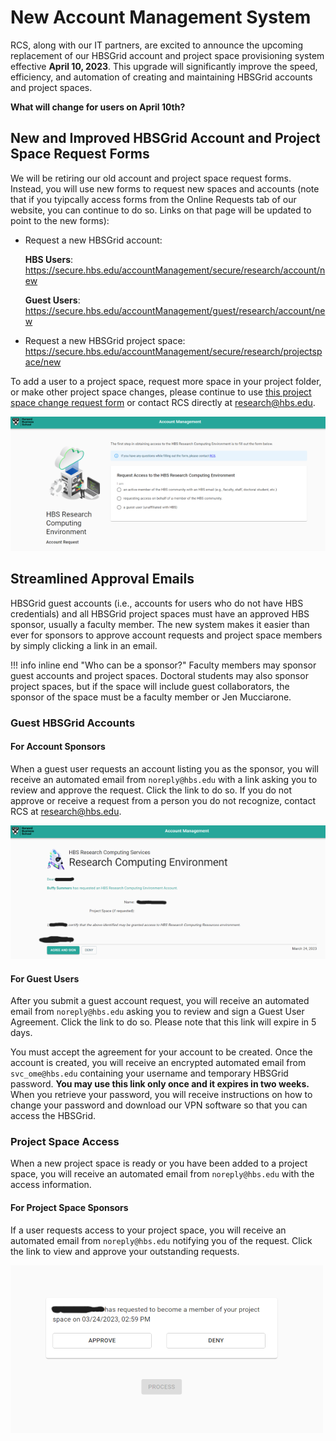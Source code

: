 # New Account Management System

RCS, along with our IT partners, are excited to announce the upcoming replacement of our HBSGrid account and project space provisioning system effective **April 10, 2023**. This upgrade will significantly improve the speed, efficiency, and automation of creating and maintaining HBSGrid accounts and project spaces.

**What will change for users on April 10th?**


## New and Improved HBSGrid Account and Project Space Request Forms
We will be retiring our old account and project space request forms. Instead, you will use new forms to request new spaces and accounts (note that if you tyipcally access forms from the Online Requests tab of our website, you can continue to do so. Links on that page will be updated to point to the new forms):

- Request a new HBSGrid account:
    
    **HBS Users**: <https://secure.hbs.edu/accountManagement/secure/research/account/new>
    
    **Guest Users**: <https://secure.hbs.edu/accountManagement/guest/research/account/new>
    
- Request a new HBSGrid project space: <https://secure.hbs.edu/accountManagement/secure/research/projectspace/new>

To add a user to a project space, request more space in your project folder, or make other project space changes, please continue to use [this project space change request form](https://forms.office.com/Pages/ResponsePage.aspx?id=Tlb9CUK_IUOPLbjkgvhjXMoIB6PHisBIlawtyGb7ibhUOEJQSUFSUkpUVUFRUEFHQzZGOVVMODNNRy4u) or contact RCS directly at <research@hbs.edu>.

![Screenshot of new account request form](imgs/accountrequestform.png)

## Streamlined Approval Emails
HBSGrid guest accounts (i.e., accounts for users who do not have HBS credentials) and all HBSGrid project spaces must have an approved HBS sponsor, usually a faculty member. The new system makes it easier than ever for sponsors to approve account requests and project space members by simply clicking a link in an email. 

!!! info inline end "Who can be a sponsor?"
    Faculty members may sponsor guest accounts and project spaces. 
    Doctoral students may also sponsor project spaces, but if the space 
    will include guest collaborators, the sponsor of the space must 
    be a faculty member or Jen Mucciarone.

### Guest HBSGrid Accounts
#### For Account Sponsors
When a guest user requests an account listing you as the sponsor, you will receive an automated email from `noreply@hbs.edu` with a link asking you to review and approve the request. Click the link to do so. If you do not approve or receive a request from a person you do not recognize, contact RCS at <research@hbs.edu>.

![Screenshot of guest account approval screen](imgs/accountapproval.png)

#### For Guest Users
After you submit a guest account request, you will receive an automated email from `noreply@hbs.edu` asking you to review and sign a Guest User Agreement. Click the link to do so. Please note that this link will expire in 5 days.

You must accept the agreement for your account to be created. Once the account is created, you will receive an encrypted automated email from `svc_ome@hbs.edu` containing your username and temporary HBSGrid password. **You may use this link only once and it expires in two weeks.** When you retrieve your password, you will receive instructions on how to change your password and download our VPN software so that you can access the HBSGrid.
### Project Space Access
When a new project space is ready or you have been added to a project space, you will receive an automated email from `noreply@hbs.edu` with the access information.
#### For Project Space Sponsors
If a user requests access to your project space, you will receive an automated email from `noreply@hbs.edu` notifying you of the request. Click the link to view and approve your outstanding requests. 

![Screenshot of project space member approval](imgs/projectspaceapproval.png)
